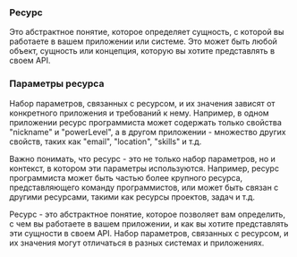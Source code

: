 ### Ресурс
Это абстрактное понятие, которое определяет сущность, с которой вы работаете в вашем приложении или системе. Это может быть любой объект, сущность или концепция, которую вы хотите представлять в своем API.
### Параметры ресурса
Набор параметров, связанных с ресурсом, и их значения зависят от конкретного приложения и требований к нему. Например, в одном приложении ресурс программиста может содержать только свойства "nickname" и "powerLevel", а в другом приложении - множество других свойств, таких как "email", "location", "skills" и т.д.

Важно понимать, что ресурс - это не только набор параметров, но и контекст, в котором эти параметры используются. Например, ресурс программиста может быть частью более крупного ресурса, представляющего команду программистов, или может быть связан с другими ресурсами, такими как ресурсы проектов, задач и т.д.

Ресурс - это абстрактное понятие, которое позволяет вам определить, с чем вы работаете в вашем приложении, и как вы хотите представлять эти сущности в своем API. Набор параметров, связанных с ресурсом, и их значения могут отличаться в разных системах и приложениях.